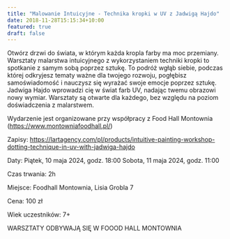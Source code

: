 ```yaml
---
title: "Malowanie Intuicyjne - Technika kropki w UV z Jadwigą Hajdo"
date: 2018-11-28T15:15:34+10:00
featured: true
draft: false
---
```


Otwórz drzwi do świata, w którym każda kropla farby ma moc przemiany. Warsztaty malarstwa intuicyjnego z wykorzystaniem techniki kropki to spotkanie z samym sobą poprzez sztukę. To podróż wgłąb siebie, podczas której odkryjesz tematy ważne dla twojego rozwoju, pogłębisz samoświadomość i nauczysz się wyrażać swoje emocje poprzez sztukę. Jadwiga Hajdo wprowadzi cię w świat farb UV, nadając twemu obrazowi nowy wymiar. Warsztaty są otwarte dla każdego, bez względu na poziom doświadczenia z malarstwem. 

Wydarzenie jest organizowane przy współpracy z Food Hall Montownia (https://www.montowniafoodhall.pl/)

Zapisy:
https://lartagency.com/pl/products/intuitive-painting-workshop-dotting-technique-in-uv-with-jadwiga-hajdo

Daty:
Piątek, 10 maja 2024, godz. 18:00
Sobota, 11 maja 2024, godz. 11:00

Czas trwania: 2h

Miejsce:
Foodhall Montownia, Lisia Grobla 7

Cena: 100 zł

Wiek uczestników: 7+

WARSZTATY ODBYWAJĄ SIĘ W FOOOD HALL MONTOWNIA

